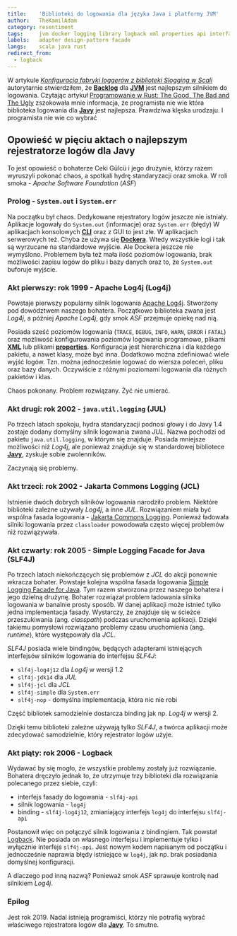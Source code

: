 ```yaml
---
title:    'Biblioteki do logowania dla języka Java i platformy JVM'
author:   TheKamilAdam
category: resentiment
tags:     jvm docker logging library logback xml properties api interface docker
labels:   adapter design-pattern facade
langs:    scala java rust
redirect_from:
  - logback
---
```


W artykule *[Konfiguracja fabryki loggerów z biblioteki Slogging w Scali](/slogging)*
autorytarnie stwierdziłem,
że **[Backlog](/posts-by-tags/backlog)** dla **[JVM](/posts-by-tags/jvm)** jest najlepszym silnikiem do logowania.
Czytając artykuł
[Programowanie w Rust: The Good, The Bad and The Ugly](<https://bulldogjob.pl/news/602-programowanie-w-rust-the-good-the-bad-and-the-ugly>)
zszokowała mnie informacja,
że programista nie wie która biblioteka logowania dla **[Javy](/posts-by-langs/java)** jest najlepsza.
Prawdziwa klęska urodzaju.
I programista nie wie co wybrać

## Opowieść w pięciu aktach o najlepszym rejestratorze logów dla Javy
To jest opowieść o bohaterze Ceki Gülcü i jego drużynie,
którzy razem wyruszyli pokonać chaos,
a spotkali hydrę standaryzacji oraz smoka.
W roli smoka - *Apache Software Foundation* (*ASF*)

### Prolog - `System.out` i `System.err`
Na początku był chaos.
Dedykowane rejestratory logów jeszcze nie istniały.
Aplikacje logowały do `System.out` (informacje) oraz `System.err` (błędy)
W aplikacjach konsolowych **[CLI](/posts-by-tag/cli)** oraz z GUI to jest złe.
W aplikacjach serwerowych też.
Chyba że używa się **[Dockera](/posts-by-tags/docker)**.
Wtedy wszystkie logi i tak są wyrzucane na standardowe wyjście.
Ale Dockera jeszcze nie wymyślono.
Problemem była też mała ilość poziomów logowania,
brak możliwości zapisu logów do pliku i bazy danych oraz to,
że `System.out` buforuje wyjście.

### Akt pierwszy: rok 1999 - Apache Log4j (Log4j)
Powstaje pierwszy popularny silnik logowania [Apache Log4j](<https://logging.apache.org/log4j/>).
Stworzony pod dowództwem naszego bohatera.
Początkowo biblioteka zwana jest *Log4j*,
a później *Apache Log4j*,
gdy smok *ASF* przejmuje opiekę nad nią.

Posiada sześć poziomów logowania (`TRACE`, `DEBUG`, `INFO`, `WARN`, `ERROR` i `FATAL`) oraz
możliwość konfigurowania poziomów logowania programowo,
plikami **[XML](/posts-by-tags/xml)**
lub plikami **[properties](/posts-by-tags/properties)**.
Konfiguracja jest hierarchiczna i dla każdego pakietu, a nawet klasy, może być inna.
Dodatkowo można zdefiniować wiele wyjść logów.
Tzn. można jednocześnie logować do wiersza poleceń, pliku oraz bazy danych.
Oczywiście z różnymi poziomami logowania dla różnych pakietów i klas.

Chaos pokonany.
Problem rozwiązany.
Żyć nie umierać.

### Akt drugi: rok 2002 - `java.util.logging` (JUL)
Po trzech latach spokoju,
hydra standaryzacji podnosi głowy
i do Javy 1.4 zostaje dodany domyślny silnik logowania zwana *JUL*.
Nazwa pochodzi od pakietu `java.util.logging`,
w którym się znajduje.
Posiada mniejsze możliwości niż *Log4j*,
ale ponieważ znajduje się w standardowej bibliotece **[Javy](/posts-by-langs/java)**,
zyskuje sobie zwolenników.

Zaczynają się problemy.

### Akt trzeci: rok 2002 - Jakarta Commons Logging (JCL)

Istnienie dwóch dobrych silników logowania narodziło problem.
Niektóre biblioteki zależne używały *Log4j*,
a inne *JUL*.
Rozwiązaniem miała być wspólna fasada logowania -
[Jakarta Commons Logging](<http://commons.apache.org/proper/commons-logging/>).
Ponieważ ładowała silniki logowania przez `classloader` powodowała często więcej problemów niż rozwiązywała.

### Akt czwarty: rok 2005 - Simple Logging Facade for Java (SLF4J)
Po trzech latach niekończących się problemów z *JCL* do akcji ponownie wkracza bohater.
Powstaje kolejna wspólna fasada logowania  [Simple Logging Facade for Java](<https://www.slf4j.org/>).
Tym razem stworzona przez naszego bohatera i jego dzielną drużynę.
Bohater rozwiązał problem ładowania silnika logowania w banalnie prosty sposób.
W danej aplikacji może istnieć tylko jedna implementacja fasady.
Wystarczy, że znajduje się w ścieżce przeszukiwania (ang. *classpath*) podczas uruchomienia aplikacji.
Dzięki takiemu pomysłowi rozwiązano problemy czasu uruchomienia (ang. *runtime*),
które występowały dla *JCL*.

*SLF4J* posiada wiele bindingów,
będących adapterami istniejących interfejsów silników logowania do interfejsu *SLF4J*:
* `slf4j-log4j12` dla *Log4j* w wersji 1.2
* `slf4j-jdk14` dla *JUL*
* `slf4j-jcl` dla *JCL*
* `slf4j-simple` dla `System.err`
* `slf4j-nop` - domyślna implementacja, która nic nie robi

Część bibliotek samodzielnie dostarcza binding jak np. *Log4j* w wersji 2.

Dzięki temu biblioteki zależne używają tylko *SLF4J*,
a twórca aplikacji może zdecydować samodzielnie,
który rejestrator logów użyje.

### Akt piąty: rok 2006 - Logback

Wydawać by się mogło,
że wszystkie problemy zostały już rozwiązanie.
Bohatera dręczyło jednak to,
że utrzymuje trzy biblioteki dla rozwiązania polecanego przez siebie,
czyli:
* interfejs fasady do logowania - `slf4j-api`
* silnik logowania - `log4j`
* binding - `slf4j-log4j12`, zmianiający interfejs `log4j` do interfejsu `slf4j-api`

Postanowił więc on połączyć silnik logowania z bindingiem.
Tak powstał [Logback](<https://logback.qos.ch/>).
Nie posiada on własnego interfejsu i implementuje tylko i wyłącznie interfejs `slf4j-api`.
Jest nowym kodem napisanym od początku i jednocześnie naprawia błędy istniejące w `log4j`,
jak np. brak posiadania domyślnej konfiguracji.

A dlaczego pod inną nazwą?
Ponieważ smok *ASF* sprawuje kontrolę nad silnikiem *Log4j*.

### Epilog

Jest rok 2019.
Nadal istnieją programiści,
którzy nie potrafią wybrać właściwego rejestratora logów dla **[Javy](/posts-by-langs/java)**.
To smutne.